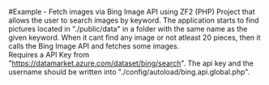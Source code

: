 #Example - Fetch images via Bing Image API using ZF2 (PHP)
Project that allows the user to search images by keyword. The application starts to find pictures located in "./public/data" in a folder with the same name as the given keyword. When it cant find any image or not atleast 20 pieces, then it calls the Bing Image API and fetches some images.  
Requires a API Key from "https://datamarket.azure.com/dataset/bing/search". The api key and the username should be written into "./config/autoload/bing.api.global.php".
